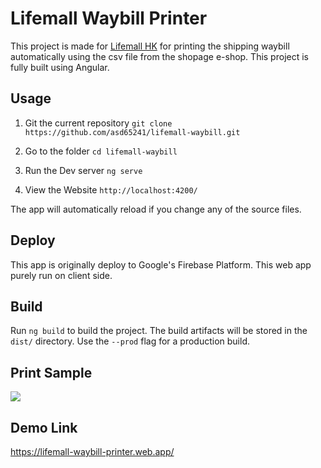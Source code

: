 # Lifemall Waybill Printer

This project is made for [Lifemall HK](https://lifemall.com.hk) for printing the shipping waybill automatically using the csv file from the shopage e-shop. This project is fully built using Angular.

## Usage

1. Git the current repository
`git clone https://github.com/asd65241/lifemall-waybill.git`

2. Go to the folder
`cd lifemall-waybill`

3. Run the Dev server
`ng serve`

4. View the Website
`http://localhost:4200/`

The app will automatically reload if you change any of the source files.

## Deploy 

This app is originally deploy to Google's Firebase Platform. This web app purely run on client side.

## Build

Run `ng build` to build the project. The build artifacts will be stored in the `dist/` directory. Use the `--prod` flag for a production build.



## Print Sample

<img src="https://i.ibb.co/QmktT0v/sample.jpg">



## Demo Link

https://lifemall-waybill-printer.web.app/

